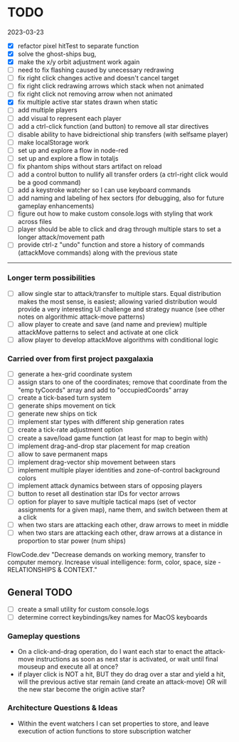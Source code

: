 # TODO

2023-03-23

- [x] refactor pixel hitTest to separate function
- [x]  solve the ghost-ships bug,
- [x]  make the x/y orbit adjustment work again
- [ ]  need to fix flashing caused by unecessary redrawing
- [ ]  fix right click changes active and doesn't cancel target
- [ ]  fix right click redrawing arrows which stack when not animated
- [ ]  fix right click not removing arrow when not animated
- [x]  fix multiple active star states drawn when static
- [ ]  add multiple players
- [ ]  add visual to represent each player
- [ ]  add a ctrl-click function (and button) to remove all star directives
- [ ] disable ability to have bidreictional ship transfers (with selfsame player)
- [ ]  make localStorage work
- [ ]  set up and explore a flow in node-red
- [ ]  set up and explore a flow in totaljs
- [ ] fix phantom ships without stars artifact on reload
- [ ] add a control button to nullify all transfer orders (a ctrl-right click would be a good command)
- [ ] add a keystroke watcher so  I can use keyboard commands
- [ ] add naming and labeling of hex sectors (for debugging, also for future gameplay enhancements)
- [ ] figure out how to make custom console.logs with styling that work across files
- [ ] player should be able to click and drag through multiple stars to set a longer attack/movement path
- [ ] provide ctrl-z "undo" function and store a history of commands (attackMove commands) along with the previous state

--- 
### Longer term possibilities

- [ ] allow single star to attack/transfer to multiple stars. Equal distribution makes the most sense, is easiest; allowing varied distribution would provide a very interesting UI challenge and strategy nuance (see other notes on algorithmic attack-move patterns)
- [ ] allow player to create and save (and name and preview) multiple attackMove patterns to select and activate at one click
- [ ] allow player to develop attackMove algorithms with conditional logic 

### Carried over from first project paxgalaxia

- [ ] generate a hex-grid coordinate system
- [ ] assign stars to one of the coordinates; remove that coordinate from the "emp	tyCoords" array and add to "occupiedCoords" array
- [ ] create a tick-based turn system
- [ ] generate ships movement on tick
- [ ] generate new ships on tick
- [ ] implement star types with different ship generation rates
- [ ] create a tick-rate adjustment option
- [ ] create a save/load game function (at least for map to begin with)
- [ ] implement drag-and-drop star placement for map creation
- [ ] allow to save permanent maps
- [ ] implement drag-vector ship movement between stars
- [ ] implement multiple player identities and zone-of-control background colors
- [ ] implement attack dynamics between stars of opposing players
- [ ] button to reset all destination star IDs for vector arrows
- [ ] option for player to save multiple tactical maps (set of vector assignments for a given map), name them, and switch between them at a click
- [ ] when two stars are attacking each other, draw arrows to meet in middle
- [ ] when two stars are attacking each other, draw arrows at a distance in proportion to star power (num ships)

FlowCode.dev "Decrease demands on working memory, transfer to computer memory. Increase visual intelligence: form, color, space, size - RELATIONSHIPS & CONTEXT."

## General TODO

- [ ] create a small utility for custom console.logs
- [ ] determine correct keybindings/key names for MacOS keyboards

### Gameplay questions
* On a click-and-drag operation, do I want each star to enact the attack-move instructions as soon as next star is activated, or wait until final mouseup and execute all at once?
* if player click is NOT a hit, BUT they do drag over a star and yield a hit, will the previous active star remain (and create an attack-move) OR will the new star become the origin active star?

### Architecture Questions & Ideas
* Within the event watchers I can set properties to store, and leave execution of action functions to store subscription watcher